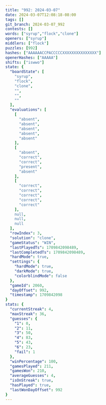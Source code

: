 ```yaml
---
title: "992: 2024-03-07"
date: 2024-03-07T12:08:18-08:00
tags: []
git_branch: 2024-03-07_992
contests: []
words: ["syrup","flock","clone"]
openers: ["syrup"]
middlers: ["flock"]
puzzles: [992]
hashes: ["AAAAAACCPACCCCCXXXXXXXXXXXXXXX"]
openerHashes: ["AAAAA"]
shifts: ["iswwo"]
state: {
  "boardState": [
    "syrup",
    "flock",
    "clone",
    "",
    "",
    ""
  ],
  "evaluations": [
    [
      "absent",
      "absent",
      "absent",
      "absent",
      "absent"
    ],
    [
      "absent",
      "correct",
      "correct",
      "present",
      "absent"
    ],
    [
      "correct",
      "correct",
      "correct",
      "correct",
      "correct"
    ],
    null,
    null,
    null
  ],
  "rowIndex": 3,
  "solution": "clone",
  "gameStatus": "WIN",
  "lastPlayedTs": 1709842098489,
  "lastCompletedTs": 1709842098489,
  "hardMode": true,
  "settings": {
    "hardMode": true,
    "darkMode": true,
    "colorblindMode": false
  },
  "gameId": 2060,
  "dayOffset": 992,
  "timestamp": 1709842098
}
stats: {
  "currentStreak": 4,
  "maxStreak": 36,
  "guesses": {
    "1": 0,
    "2": 11,
    "3": 50,
    "4": 83,
    "5": 43,
    "6": 23,
    "fail": 1
  },
  "winPercentage": 100,
  "gamesPlayed": 211,
  "gamesWon": 210,
  "averageGuesses": 4,
  "isOnStreak": true,
  "hasPlayed": true,
  "lastWonDayOffset": 992
}
---
```

<!-- more -->
